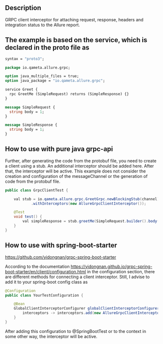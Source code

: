 Description
----
GRPC client interceptor for attaching request, response, headers and integration status to the Allure report.

The example is based on the service, which is declared in the proto file as
----

```protobuf
syntax = "proto3";

package io.qameta.allure.grpc;

option java_multiple_files = true;
option java_package = "io.qameta.allure.grpc";

service Greet {
  rpc GreetMe (SimpleRequest) returns (SimpleResponse) {}
}

message SimpleRequest {
  string body = 1;
}

message SimpleResponse {
  string body = 1;
}
```


How to use with pure java grpc-api
----

Further, after generating the code from the protobuf file, you need to create a client using a stub. An additional
interceptor should be added here. After that, the interceptor will be active. This example does not consider the
creation and configuration of the messageChannel or the generation of code from the protobuf file.

```java
public class GrpcClientTest {

    val stub = io.qameta.allure.grpc.GreetGrpc.newBlockingStub(channel)
            .withInterceptors(new AllureGrpcClientInterceptor());

    @Test
    void test() {
        val simpleResponse = stub.greetMe(SimpleRequest.builder().body("Say hi").build());
    }
}
```

How to use with spring-boot-starter
----
https://github.com/yidongnan/grpc-spring-boot-starter

According to the documentation https://yidongnan.github.io/grpc-spring-boot-starter/en/client/configuration.html
in the configuration section, there are different methods for connecting a client interceptor. Still, I advise to
add it to your spring-boot config class as

```java
@Configuration
public class YourTestConfiguration {

    @Bean
    GlobalClientInterceptorConfigurer globalClientInterceptorConfigurer() {
        interceptors -> interceptors.add(new AllureGrpcClientInterceptor());
    }
}
```

After adding this configuration to @SpringBootTest or to the context in some other way, the interceptor will be active.
